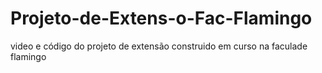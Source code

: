 # Projeto-de-Extens-o-Fac-Flamingo
video e código do projeto de extensão construido em curso na faculade flamingo
